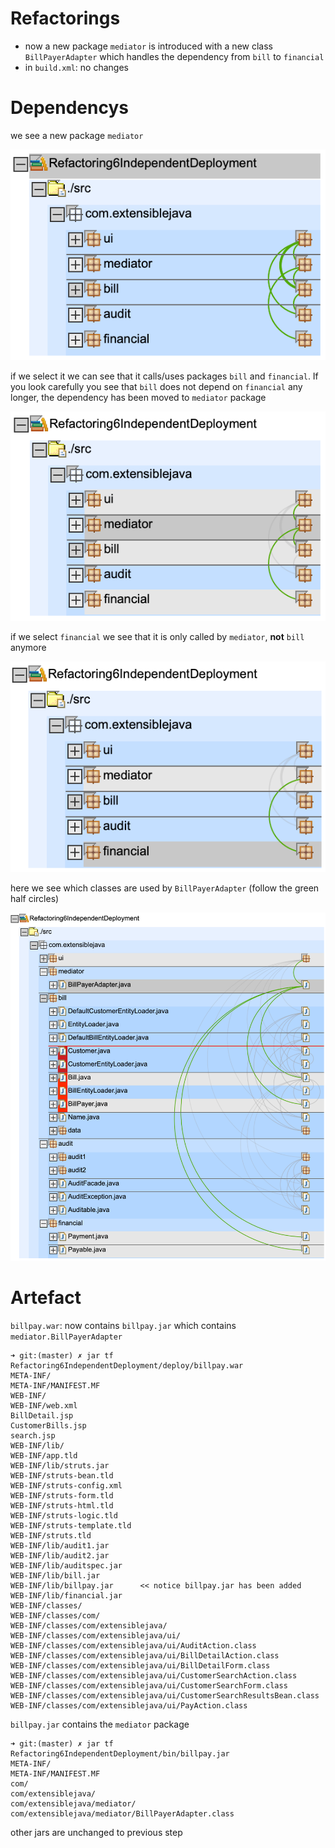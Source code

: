 # Refactorings

* now a new package `mediator` is introduced with a new class `BillPayerAdapter` which handles the dependency from `bill` to `financial`
* in `build.xml`: no changes

# Dependencys

we see a new package `mediator`

![](images/sonargraph-collapsed.png)

if we select it we can see that it calls/uses packages `bill` and `financial`.
If you look carefully you see that `bill` does not depend on `financial` any longer, the dependency has been moved to `mediator` package

![](images/sonargraph-collapsed-mediator-selected.png)

if we select `financial` we see that it is only called by `mediator`, **not** `bill` anymore

![](images/sonargraph-collapsed-financial-selected.png)

here we see which classes are used by `BillPayerAdapter` (follow the green half circles)

![](images/sonargraph-expanded.png)

# Artefact

`billpay.war`: now contains `billpay.jar` which contains `mediator.BillPayerAdapter`

    ➜ git:(master) ✗ jar tf Refactoring6IndependentDeployment/deploy/billpay.war
    META-INF/
    META-INF/MANIFEST.MF
    WEB-INF/
    WEB-INF/web.xml
    BillDetail.jsp
    CustomerBills.jsp
    search.jsp
    WEB-INF/lib/
    WEB-INF/app.tld
    WEB-INF/lib/struts.jar
    WEB-INF/struts-bean.tld
    WEB-INF/struts-config.xml
    WEB-INF/struts-form.tld
    WEB-INF/struts-html.tld
    WEB-INF/struts-logic.tld
    WEB-INF/struts-template.tld
    WEB-INF/struts.tld
    WEB-INF/lib/audit1.jar
    WEB-INF/lib/audit2.jar
    WEB-INF/lib/auditspec.jar
    WEB-INF/lib/bill.jar
    WEB-INF/lib/billpay.jar      << notice billpay.jar has been added
    WEB-INF/lib/financial.jar
    WEB-INF/classes/
    WEB-INF/classes/com/
    WEB-INF/classes/com/extensiblejava/
    WEB-INF/classes/com/extensiblejava/ui/
    WEB-INF/classes/com/extensiblejava/ui/AuditAction.class
    WEB-INF/classes/com/extensiblejava/ui/BillDetailAction.class
    WEB-INF/classes/com/extensiblejava/ui/BillDetailForm.class
    WEB-INF/classes/com/extensiblejava/ui/CustomerSearchAction.class
    WEB-INF/classes/com/extensiblejava/ui/CustomerSearchForm.class
    WEB-INF/classes/com/extensiblejava/ui/CustomerSearchResultsBean.class
    WEB-INF/classes/com/extensiblejava/ui/PayAction.class

`billpay.jar` contains the `mediator` package

    ➜ git:(master) ✗ jar tf Refactoring6IndependentDeployment/bin/billpay.jar
    META-INF/
    META-INF/MANIFEST.MF
    com/
    com/extensiblejava/
    com/extensiblejava/mediator/
    com/extensiblejava/mediator/BillPayerAdapter.class

other jars are unchanged to previous step
